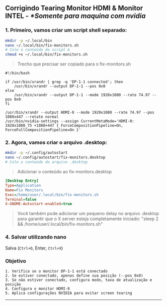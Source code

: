 ## Corrigindo Tearing Monitor HDMI & Monitor INTEL - _*Somente para maquina com nvidia_

### 1. Primeiro, vamos criar um script shell separado:

```bash
mkdir -p ~/.local/bin
nano ~/.local/bin/fix-monitors.sh
# Cole o conteúdo do script & 
chmod +x ~/.local/bin/fix-monitors.sh
```
>Trecho que precisar ser copiado para o fix-monitors.sh
```bach
#!/bin/bash

if /usr/bin/xrandr | grep -q 'DP-1-1 connected'; then
    /usr/bin/xrandr --output DP-1-1 --pos 0x0
else
    /usr/bin/xrandr --output DP-1-1 --mode 1920x1080 --rate 74.97 --pos 0x0
fi

/usr/bin/xrandr --output HDMI-0 --mode 1920x1080 --rate 74.97 --pos 1080x447 --rotate normal
/usr/bin/nvidia-settings --assign CurrentMetaMode='HDMI-0: 1920x1080_75 +1080+447 { ForceCompositionPipeline=On, ForceFullCompositionPipeline=On }'
```

### 2. Agora, vamos criar o arquivo .desktop:

```bash
mkdir -p ~/.config/autostart
nano ~/.config/autostart/fix-monitors.desktop
# Cole o conteúdo do arquivo .desktop
```

>Adicionar o conteúdo ao fix-monitors.desktop

```ini
[Desktop Entry]
Type=Application
Name=Fix Monitors
Exec=/home/user/.local/bin/fix-monitors.sh
Terminal=false
X-GNOME-Autostart-enabled=true
```
>Você também pode adicionar um pequeno delay no arquivo .desktop para garantir que o X server esteja completamente iniciado:
>"sleep 2 && /home/user/.local/bin/fix-monitors.sh"

### 4. Salvar utilizando nano

Salva (`Ctrl+O`, Enter, `Ctrl+X`) 

### Objetivo
```
1. Verifica se o monitor DP-1-1 está conectado
2. Se estiver conectado, apenas define sua posição (--pos 0x0)
3. Se não estiver conectado, configura modo, taxa de atualização e posição
4. Configura o monitor HDMI-0
5. Aplica configurações NVIDIA para evitar screen tearing
```
---
